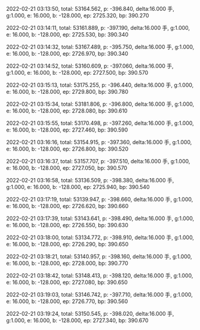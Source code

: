 2022-02-21 03:13:50, total: 53164.562, p: -396.840, delta:16.000 手, g:1.000, e: 16.000, b: -128.000, ep: 2725.320, bp: 390.270

2022-02-21 03:14:11, total: 53161.889, p: -397.190, delta:16.000 手, g:1.000, e: 16.000, b: -128.000, ep: 2725.530, bp: 390.340

2022-02-21 03:14:32, total: 53167.489, p: -395.750, delta:16.000 手, g:1.000, e: 16.000, b: -128.000, ep: 2726.970, bp: 390.340

2022-02-21 03:14:52, total: 53160.609, p: -397.060, delta:16.000 手, g:1.000, e: 16.000, b: -128.000, ep: 2727.500, bp: 390.570

2022-02-21 03:15:13, total: 53175.255, p: -396.440, delta:16.000 手, g:1.000, e: 16.000, b: -128.000, ep: 2729.800, bp: 390.780

2022-02-21 03:15:34, total: 53181.806, p: -396.800, delta:16.000 手, g:1.000, e: 16.000, b: -128.000, ep: 2728.080, bp: 390.610

2022-02-21 03:15:55, total: 53170.498, p: -397.260, delta:16.000 手, g:1.000, e: 16.000, b: -128.000, ep: 2727.460, bp: 390.590

2022-02-21 03:16:16, total: 53154.915, p: -397.360, delta:16.000 手, g:1.000, e: 16.000, b: -128.000, ep: 2726.800, bp: 390.520

2022-02-21 03:16:37, total: 53157.707, p: -397.510, delta:16.000 手, g:1.000, e: 16.000, b: -128.000, ep: 2727.050, bp: 390.570

2022-02-21 03:16:58, total: 53136.509, p: -398.380, delta:16.000 手, g:1.000, e: 16.000, b: -128.000, ep: 2725.940, bp: 390.540

2022-02-21 03:17:19, total: 53139.947, p: -398.660, delta:16.000 手, g:1.000, e: 16.000, b: -128.000, ep: 2726.620, bp: 390.660

2022-02-21 03:17:39, total: 53143.641, p: -398.490, delta:16.000 手, g:1.000, e: 16.000, b: -128.000, ep: 2726.550, bp: 390.630

2022-02-21 03:18:00, total: 53134.772, p: -398.910, delta:16.000 手, g:1.000, e: 16.000, b: -128.000, ep: 2726.290, bp: 390.650

2022-02-21 03:18:21, total: 53140.957, p: -398.160, delta:16.000 手, g:1.000, e: 16.000, b: -128.000, ep: 2728.000, bp: 390.770

2022-02-21 03:18:42, total: 53148.413, p: -398.120, delta:16.000 手, g:1.000, e: 16.000, b: -128.000, ep: 2727.080, bp: 390.650

2022-02-21 03:19:03, total: 53146.742, p: -397.710, delta:16.000 手, g:1.000, e: 16.000, b: -128.000, ep: 2726.770, bp: 390.560

2022-02-21 03:19:24, total: 53150.545, p: -398.020, delta:16.000 手, g:1.000, e: 16.000, b: -128.000, ep: 2727.340, bp: 390.670